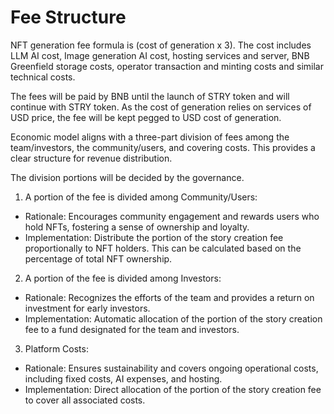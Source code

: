 # Fee Structure

NFT generation fee formula is (cost of generation x 3). The cost includes LLM AI cost, Image generation AI cost, hosting services and server, BNB Greenfield storage costs, operator transaction and minting costs and similar technical costs.

The fees will be paid by BNB until the launch of STRY token and will continue with STRY token. As the cost of generation relies on services of USD price, the fee will be kept pegged to USD cost of generation.

Economic model aligns with a three-part division of fees among the team/investors, the community/users, and covering costs. This provides a clear structure for revenue distribution.

The division portions will be decided by the governance.

1. A portion of the fee is divided among Community/Users:

* Rationale: Encourages community engagement and rewards users who hold NFTs, fostering a sense of ownership and loyalty.
* Implementation: Distribute the portion of the story creation fee proportionally to NFT holders. This can be calculated based on the percentage of total NFT ownership.

2. A portion of the fee is divided among Investors:

* Rationale: Recognizes the efforts of the team and provides a return on investment for early investors.
* Implementation: Automatic allocation of the portion of the story creation fee to a fund designated for the team and investors.

3. Platform Costs:

* Rationale: Ensures sustainability and covers ongoing operational costs, including fixed costs, AI expenses, and hosting.
* Implementation: Direct allocation of the portion of the story creation fee to cover all associated costs.
